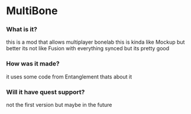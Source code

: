 # MultiBone

### What is it?
this is a mod that allows multiplayer bonelab this is kinda like Mockup but better 
its not like Fusion with everything synced but its pretty good

### How was it made?
it uses some code from Entanglement
thats about it

### Will it have quest support?
not the first version but maybe in the future
